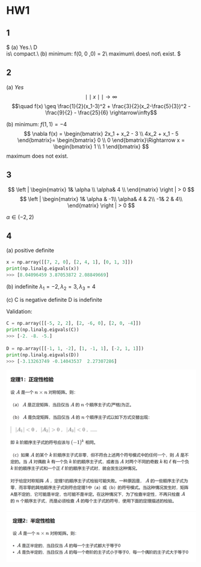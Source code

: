 # HW1

## 1

$
(a) Yes.\ D\
 is\ compact.\\
(b) minimum: f(0, 0 ,0) = 2\\
    maximum\ does\ not\ exist.
$

## 2

(a) $Yes$
$$\mid\mid x\mid\mid\rightarrow\infty$$
$$\quad f(x) \geq  \frac{1}{2}(x_1-3)^2 + \frac{3}{2}(x_2-\frac{5}{3})^2 - \frac{9}{2} - \frac{25}{6} \rightarrow\infty$$

(b) minimum: $f(1, 1) = -4$
$$
\nabla f(x) =
\begin{bmatrix}
    2x_1 + x_2 - 3 \\
    4x_2 + x_1 - 5
\end{bmatrix}=
\begin{bmatrix}
    0 \\
    0
\end{bmatrix}\Rightarrow x = \begin{bmatrix}
    1 \\
    1
\end{bmatrix}
$$
maximum does not exist.

## 3

$$
\left | \begin{matrix}
    1& \alpha \\
    \alpha& 4 \\
\end{matrix} \right | > 0
$$
$$
\left | \begin{matrix}
    1& \alpha & -1\\
    \alpha& 4 & 2\\
    -1& 2 & 4\\
\end{matrix} \right | > 0
$$

$\alpha \in (-2, 2)$

## 4

(a) positive definite

```python
x = np.array([[7, 2, 0], [2, 4, 1], [0, 1, 3]])
print(np.linalg.eigvals(x))
>>> [8.04096459 3.87053872 2.08849669]
```

(b) indefinite
$\lambda_1 = -2, \lambda_2 = 3, \lambda_3 = 4$

(c) C is negative definite
D is indefinite

Validation:

```python
C = np.array([[-5, 2, 2], [2, -6, 0], [2, 0, -4]])
print(np.linalg.eigvals(C))
>>> [-2. -8. -5.]

D = np.array([[-1, 1, -2], [1, -1, 1], [-2, 1, 1]])
print(np.linalg.eigvals(D))
>>> [-3.13263749 -0.14043537  2.27307286]
```

![正定性检验](正定性检验.png)
![半定性检验](半定性检验.png)
